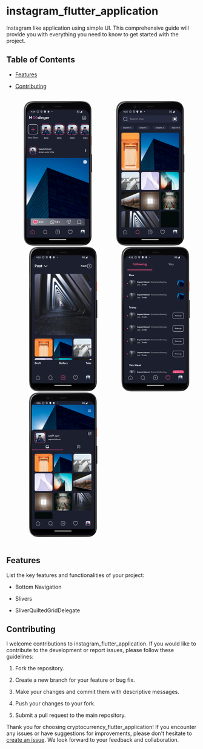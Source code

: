 # instagram_flutter_application

Instagram like application using simple UI. This comprehensive guide will provide you with everything you need to know to get started with the project.

## Table of Contents

- [Features](#features)

- [Contributing](#contributing)


<br />
<div>
  &emsp;&emsp;&emsp;
  <img src="https://github.com/SepehrFakoori/instagram_flutter_application/blob/63310fc1fdd539a4077ab9dc8e71b33fe043ef9b/assets/pictures/home_screen.png" alt="Home Screen" width="180">
  &emsp;&emsp;&emsp;&emsp;
  <img src="https://github.com/SepehrFakoori/instagram_flutter_application/blob/63310fc1fdd539a4077ab9dc8e71b33fe043ef9b/assets/pictures/search_screen.png" alt="Search Screen" width="180">  
  &emsp;&emsp;&emsp;&emsp;
  <img src="https://github.com/SepehrFakoori/instagram_flutter_application/blob/63310fc1fdd539a4077ab9dc8e71b33fe043ef9b/assets/pictures/add_screen.png" alt="Add Screen" width="180">
   &emsp;&emsp;&emsp;&emsp;
  <img src="https://github.com/SepehrFakoori/instagram_flutter_application/blob/63310fc1fdd539a4077ab9dc8e71b33fe043ef9b/assets/pictures/activity_screen.png" alt="Activity Screen" width="180">
   &emsp;&emsp;&emsp;&emsp;
  <img src="https://github.com/SepehrFakoori/instagram_flutter_application/blob/63310fc1fdd539a4077ab9dc8e71b33fe043ef9b/assets/pictures/profile_screen.png" alt="Profile Screen" width="180">
</div>
<br />


## Features

List the key features and functionalities of your project:

- Bottom Navigation 

- Slivers

- SliverQuiltedGridDelegate


## Contributing
I welcome contributions to instagram_flutter_application. If you would like to contribute to the development or report issues, please follow these guidelines:

1. Fork the repository.

2. Create a new branch for your feature or bug fix.

3. Make your changes and commit them with descriptive messages.

4. Push your changes to your fork.

5. Submit a pull request to the main repository.

Thank you for choosing cryptocurrency_flutter_application! If you encounter any issues or have suggestions for improvements, please don't hesitate to [create an issue](https://github.com/sepehrfakoori/instagram_flutter_application/issues). We look forward to your feedback and collaboration.
